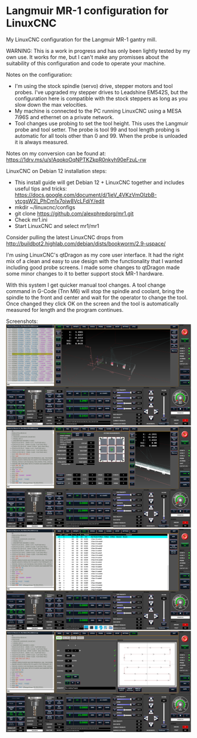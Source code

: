 # Langmuir MR-1 configuration for LinuxCNC

My LinuxCNC configuration for the Langmuir MR-1 gantry mill.

WARNING: This is a work in progress and has only been lightly tested by my own use.  It works for me, but I can't
make any promisses about the suitability of this configuration and code to operate your machine.

Notes on the configuration:
* I'm using the stock spindle (servo) drive, stepper motors and tool probes.  I've upgraded my stepper drives to Leadshine 
EM542S, but the configuration here is compatible with the stock steppers as long as you slow down the max velocities.
* My machine is connected to the PC running LinuxCNC using a MESA 7i96S and ethernet on a private network.
* Tool changes use probing to set the tool height.  This uses the Langmuir probe and tool setter.  The probe is tool 99 and
tool length probing is automatic for all tools other than 0 and 99.  When the probe is unloaded it is always measured.

Notes on my conversion can be found at: https://1drv.ms/u/s!AqokoOqNPTKZkpR0nkyh90eFzuL-rw

LinuxCNC on Debian 12 installation steps:
* This install guide will get Debian 12 + LinuxCNC together and includes useful tips and tricks: https://docs.google.com/document/d/1jeV_4VKzVmOIzbB-ytcgsW2I_PhCm1x7oiw8VcLFdiY/edit
* mkdir ~/linuxcnc/configs
* git clone https://github.com/alexphredorg/mr1.git
* Check mr1.ini 
* Start LinuxCNC and select mr1/mr1

Consider pulling the latest LinuxCNC drops from http://buildbot2.highlab.com/debian/dists/bookworm/2.9-uspace/

I'm using LinuxCNC's qtDragon as my core user interface.  It had the right mix of a clean and easy to use design with the 
functionality that I wanted including good probe screens.  I made some changes to qtDragon made some minor changes to it to 
better support stock MR-1 hardware.  

With this system I get quicker manual tool changes.  A tool change command in G-Code (Tnn M6) will stop the spindle and 
coolant, bring the spindle to the front and center and wait for the operator to change the tool.  Once changed they click
OK on the screen and the tool is automatically measured for length and the program continues.

Screenshots:
![Main View window with backplot](screenshots/mainview.png)
![Large set of probing features](screenshots/probing.png)
![Tool table and tool changing with automatic length probing](screenshots/tooltable.png)
![Macros for generating some simple programs](screenshots/macros.png)

